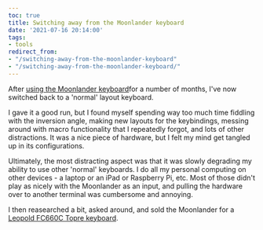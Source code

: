```yaml
---
toc: true
title: Switching away from the Moonlander keyboard
date: '2021-07-16 20:14:00'
tags:
- tools
redirect_from:
- "/switching-away-from-the-moonlander-keyboard"
- "/switching-away-from-the-moonlander-keyboard/"
---
```


After [using the Moonlander keyboard]( /ergodox-moonlander-week-3/)for a number of months, I've now switched back to a 'normal' layout keyboard.

I gave it a good run, but I found myself spending way too much time fiddling with the inversion angle, making new layouts for the keybindings, messing around with macro functionality that I repeatedly forgot, and lots of other distractions. It was a nice piece of hardware, but I felt my mind get tangled up in its configurations.

Ultimately, the most distracting aspect was that it was slowly degrading my ability to use other 'normal' keyboards. I do all my personal computing on other devices - a laptop or an iPad or Raspberry Pi, etc. Most of those didn't play as nicely with the Moonlander as an input, and pulling the hardware over to another terminal was cumbersome and annoying.

I then reasearched a bit, asked around, and sold the Moonlander for a [Leopold FC660C Topre keyboard]( /leopold-fc660c/).

